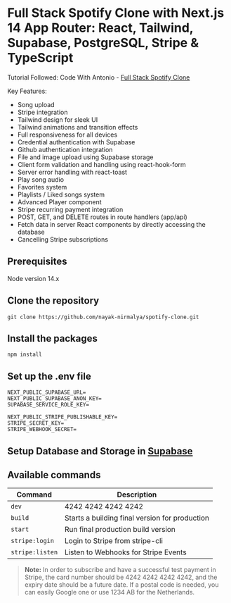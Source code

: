 # Full Stack Spotify Clone with Next.js 14 App Router: React, Tailwind, Supabase, PostgreSQL, Stripe & TypeScript

Tutorial Followed: Code With Antonio - [Full Stack Spotify Clone](https://www.youtube.com/watch?v=2aeMRB8LL4o)  


Key Features:

- Song upload
- Stripe integration
- Tailwind design for sleek UI
- Tailwind animations and transition effects
- Full responsiveness for all devices
- Credential authentication with Supabase
- Github authentication integration
- File and image upload using Supabase storage
- Client form validation and handling using react-hook-form
- Server error handling with react-toast
- Play song audio
- Favorites system
- Playlists / Liked songs system
- Advanced Player component
- Stripe recurring payment integration
- POST, GET, and DELETE routes in route handlers (app/api)
- Fetch data in server React components by directly accessing the database
- Cancelling Stripe subscriptions

## Prerequisites
Node version 14.x

## Clone the repository
```
git clone https://github.com/nayak-nirmalya/spotify-clone.git
```
## Install the packages
```
npm install
```
## Set up the .env file
```
NEXT_PUBLIC_SUPABASE_URL=
NEXT_PUBLIC_SUPABASE_ANON_KEY=
SUPABASE_SERVICE_ROLE_KEY=

NEXT_PUBLIC_STRIPE_PUBLISHABLE_KEY=
STRIPE_SECRET_KEY=
STRIPE_WEBHOOK_SECRET=
```

## Setup Database and Storage in [Supabase](https://supabase.com/)

## Available commands
| Command                  | Description                   |
|------------------------|-------------------------|
| `dev`                    | 4242 4242 4242 4242     |
| `build`                 | Starts a building final version for production         |
| `start`        | Run final production build version|
| `stripe:login`        | Login to Stripe from stripe-cli|
| `stripe:listen`	        | Listen to Webhooks for Stripe Events|


> **Note:** In order to subscribe and have a successful test payment in Stripe, the card number should be 4242 4242 4242 4242, and the expiry date should be a future date. If a postal code is needed, you can easily Google one or use 1234 AB for the Netherlands.

